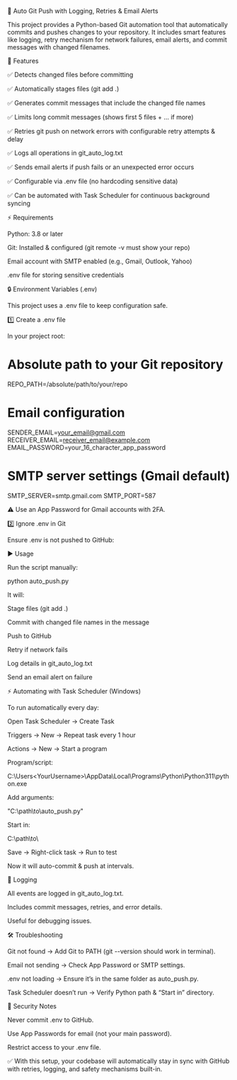 🚀 Auto Git Push with Logging, Retries & Email Alerts

This project provides a Python-based Git automation tool that automatically commits and pushes changes to your repository.
It includes smart features like logging, retry mechanism for network failures, email alerts, and commit messages with changed filenames.

📌 Features

✅ Detects changed files before committing

✅ Automatically stages files (git add .)

✅ Generates commit messages that include the changed file names

✅ Limits long commit messages (shows first 5 files + ... if more)

✅ Retries git push on network errors with configurable retry attempts & delay

✅ Logs all operations in git_auto_log.txt

✅ Sends email alerts if push fails or an unexpected error occurs

✅ Configurable via .env file (no hardcoding sensitive data)

✅ Can be automated with Task Scheduler for continuous background syncing

⚡ Requirements

Python: 3.8 or later

Git: Installed & configured (git remote -v must show your repo)

Email account with SMTP enabled (e.g., Gmail, Outlook, Yahoo)

.env file for storing sensitive credentials

🔒 Environment Variables (.env)

This project uses a .env file to keep configuration safe.

1️⃣ Create a .env file

In your project root:

# Absolute path to your Git repository
REPO_PATH=/absolute/path/to/your/repo

# Email configuration
SENDER_EMAIL=your_email@gmail.com
RECEIVER_EMAIL=receiver_email@example.com
EMAIL_PASSWORD=your_16_character_app_password

# SMTP server settings (Gmail default)
SMTP_SERVER=smtp.gmail.com
SMTP_PORT=587


⚠️ Use an App Password for Gmail accounts with 2FA.

2️⃣ Ignore .env in Git

Ensure .env is not pushed to GitHub:

▶️ Usage

Run the script manually:

python auto_push.py

It will:

Stage files (git add .)

Commit with changed file names in the message

Push to GitHub

Retry if network fails

Log details in git_auto_log.txt

Send an email alert on failure

⚡ Automating with Task Scheduler (Windows)

To run automatically every day:

Open Task Scheduler → Create Task

Triggers → New → Repeat task every 1 hour

Actions → New → Start a program

Program/script:

C:\Users\<YourUsername>\AppData\Local\Programs\Python\Python311\python.exe


Add arguments:

"C:\path\to\auto_push.py"


Start in:

C:\path\to\

Save → Right-click task → Run to test

Now it will auto-commit & push at intervals.

📝 Logging

All events are logged in git_auto_log.txt.

Includes commit messages, retries, and error details.

Useful for debugging issues.

🛠️ Troubleshooting

Git not found → Add Git to PATH (git --version should work in terminal).

Email not sending → Check App Password or SMTP settings.

.env not loading → Ensure it’s in the same folder as auto_push.py.

Task Scheduler doesn’t run → Verify Python path & “Start in” directory.

🔐 Security Notes

Never commit .env to GitHub.

Use App Passwords for email (not your main password).

Restrict access to your .env file.

✅ With this setup, your codebase will automatically stay in sync with GitHub with retries, logging, and safety mechanisms built-in.
